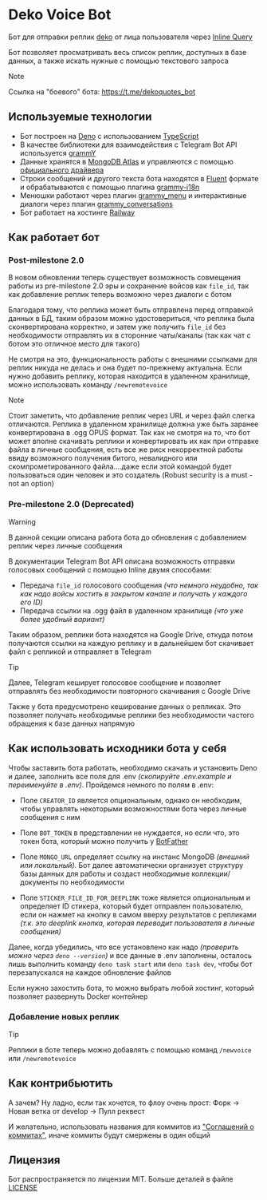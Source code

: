 # Deko Voice Bot

Бот для отправки реплик [deko](https://liquipedia.net/counterstrike/Deko) от лица пользователя через [Inline Query](https://core.telegram.org/bots/features#inline-requests)

Бот позволяет просматривать весь список реплик, доступных в базе данных, а также искать нужные с помощью текстового запроса

> [!NOTE]
> Ссылка на "боевого" бота: <https://t.me/dekoquotes_bot>

## Используемые технологии

- Бот построен на [Deno](https://deno.com/) с использованием [TypeScript](https://www.typescriptlang.org/)
- В качестве библиотеки для взаимодействия с Telegram Bot API используется [grammY](https://github.com/grammyjs/grammY/)
- Данные хранятся в [MongoDB Atlas](https://www.mongodb.com/atlas/database/) и управляются с помощью [официального драйвера](https://www.npmjs.com/package/mongodb)
- Строки сообщений и другого текста бота находятся в [Fluent](https://projectfluent.org/) формате и обрабатываются с помощью плагина [grammy-i18n](https://grammy.dev/plugins/i18n/)
- Менюшки работают через плагин [grammy_menu](https://deno.land/x/grammy_menu) и интерактивные диалоги через плагин [grammy_conversations](https://deno.land/x/grammy_conversations)
- Бот работает на хостинге [Railway](https://railway.app/)

## Как работает бот

### Post-milestone 2.0

В новом обновлении теперь существует возможность совмещения работы из pre-milestone 2.0 эры и сохранение войсов как `file_id`, так как добавление реплик теперь возможно через диалоги с ботом

Благодаря тому, что реплика может быть отправлена перед отправкой данных в БД, таким образом можно удостовериться, что реплика была сконвертирована корректно, и затем уже получить `file_id` без необходимости отправлять их в сторонние чаты/каналы (так как чат с ботом это отличное место для такого)

Не смотря на это, функциональность работы с внешними ссылками для реплик никуда не делась и она будет по-прежнему актуальна. Если нужно добавить реплику, которая находится в удаленном хранилище, можно использовать команду `/newremotevoice`

> [!NOTE]
> Стоит заметить, что добавление реплик через URL и через файл слегка отличаются. Реплика в удаленном хранилище должна уже быть заранее конвертирована в .ogg OPUS формат. Так как не смотря на то, что бот может вполне скачивать реплики и конвертировать их как при отправке файла в личные сообщения, есть все же риск некорректной работы ввиду возможного получения битого, невалидного или скомпрометированного файла....даже если этой командой будет пользоваться один человек и это создатель (Robust security is a must - not an option)

### Pre-milestone 2.0 (Deprecated)

> [!WARNING]
> В данной секции описана работа бота до обновления с добавлением реплик через личные сообщения

В документации Telegram Bot API описана возможность отправки голосовых сообщений с помощью Inline двумя способами:

- Передача `file_id` голосового сообщения _(что немного неудобно, так как надо войсы хостить в закрытом канале и получать у каждого его ID)_
- Передача ссылки на .ogg файл в удаленном хранилище _(что уже более удобный вариант)_

Таким образом, реплики бота находятся на Google Drive, откуда потом получаются ссылки на каждую реплику и в дальнейшем бот скачивает файл с репликой и отправляет в Telegram

> [!TIP]
> Далее, Telegram кеширует голосовое сообщение и позволяет отправлять без необходимости повторного скачивания с Google Drive

Также у бота предусмотрено кеширование данных о репликах. Это позволяет получать необходимые реплики без необходимости частого обращения к базе данных напрямую

## Как использовать исходники бота у себя

Чтобы заставить бота работать, необходимо скачать и установить Deno и далее, заполнить все поля для .env _(скопируйте .env.example и переименуйте в .env)_. Пройдемся немного по полям в .env:

- Поле `CREATOR_ID` является опциональным, однако он необходим, чтобы управлять некоторыми возможностями бота через личные сообщения с ним

- Поле `BOT_TOKEN` в представлении не нуждается, но если что, это токен бота, который можно получить у [BotFather](https://t.me/BotFather)

- Поле `MONGO_URL` определяет ссылку на инстанс MongoDB _(внешний или локальный)_. Бот далее автоматически организует структуру базы данных для работы и создаст необходимые коллекции/документы по необходимости

- Поле `STICKER_FILE_ID_FOR_DEEPLINK` тоже является опциональным и определяет ID стикера, который будет отправлен пользователю, если он нажмет на кнопку в самом вверху результатов с репликами _(т.к. это deeplink кнопка, которая переводит пользователя в личные сообщения)_

Далее, когда убедились, что все установлено как надо _(проверить можно через `deno --version`)_ и все данные в .env заполнены, осталось лишь выполнить команду `deno task start` или `deno task dev`, чтобы бот перезапускался на каждое обновление файлов

Если нужно захостить бота, то можно выбрать любой хостинг, который позволяет развернуть Docker контейнер

### Добавление новых реплик

> [!TIP]
> Реплики в боте теперь можно добавлять с помощью команд `/newvoice` или `/newremotevoice`

## Как контрибьютить

А зачем? Ну ладно, если так хочется, то флоу очень прост: Форк -> Новая ветка от develop -> Пулл реквест

И желательно, использовать названия для коммитов из ["Соглашений о коммитах"](https://www.conventionalcommits.org/ru/v1.0.0/), иначе коммиты будут смержены в один общий

## Лицензия

Бот распространяется по лицензии MIT. Больше деталей в файле [LICENSE](/LICENSE)
